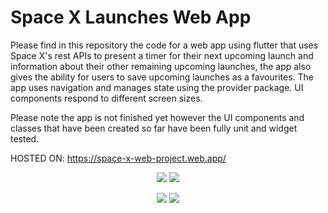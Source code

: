 # Space X Launches Web App

Please find in this repository the code for a web app using flutter that uses Space X's rest APIs to present a timer for their next upcoming launch and information about their other remaining upcoming launches, the app also gives the ability for users to save upcoming launches as a favourites. The app uses navigation and manages state using the provider package. UI components respond to different screen sizes. 

Please note the app is not finished yet however the UI components and classes that have been created so far have been fully unit and widget tested.

HOSTED ON: https://space-x-web-project.web.app/

<p align="center">
<img src = "https://user-images.githubusercontent.com/65980399/164695410-c3410844-f28e-4163-bf61-40fbd4899871.png"/> <img src = "https://user-images.githubusercontent.com/65980399/164695428-9791afcd-0813-4cf5-ae81-2d4a02023d74.png"/>

  <p align="center">
<img src = "https://user-images.githubusercontent.com/65980399/164690366-aa804372-eb82-4ffc-990b-1dcdb438c841.png"/> <img src = "https://user-images.githubusercontent.com/65980399/164690353-6fa2d7f0-cb87-4b34-86d3-4ab28f8fe278.png"/>
